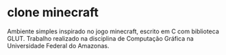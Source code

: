 # clone minecraft

Ambiente simples inspirado no jogo minecraft, escrito em C com biblioteca GLUT. Trabalho realizado na disciplina de Computação Gráfica na Universidade Federal do Amazonas.
